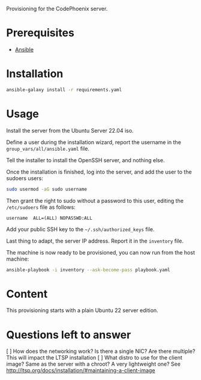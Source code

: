 Provisioning for the CodePhoenix server.

# Prerequisites

- [Ansible](https://docs.ansible.com/ansible/latest/installation_guide/intro_installation.html#control-node-requirements)

# Installation

```bash
ansible-galaxy install -r requirements.yaml
```

# Usage

Install the server from the Ubuntu Server 22.04 iso.

Define a user during the installation wizard, report the username in the `group_vars/all/ansible.yaml` file.

Tell the installer to install the OpenSSH server, and nothing else.

Once the installation is finished, log into the server, and add the user to the sudoers users:

```bash
sudo usermod -aG sudo username
```

Then grant the right to sudo without a password to this user, editing the `/etc/sudoers` file as follows:

```
username  ALL=(ALL) NOPASSWD:ALL
```

Add your public SSH key to the `~/.ssh/authorized_keys` file.

Last thing to adapt, the server IP address. Report it in the `inventory` file.

The machine is now ready to be provisioned, you can now run from the host machine:

```bash
ansible-playbook -i inventory --ask-become-pass playbook.yaml
```

# Content

This provisioning starts with a plain Ubuntu 22 server edition.

# Questions left to answer

[ ] How does the networking work? Is there a single NIC? Are there multiple? This will impact the LTSP installation
[ ] What distro to use for the client image? Same as the server with a chroot? A very lightweight one? See http://ltsp.org/docs/installation/#maintaining-a-client-image
